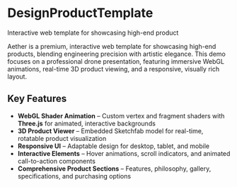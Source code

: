 # DesignProductTemplate
Interactive web template for showcasing high-end product

Aether is a premium, interactive web template for showcasing high-end products, blending engineering precision with artistic elegance. This demo focuses on a professional drone presentation, featuring immersive WebGL animations, real-time 3D product viewing, and a responsive, visually rich layout.

## **Key Features**
- **WebGL Shader Animation** – Custom vertex and fragment shaders with **Three.js** for animated, interactive backgrounds
- **3D Product Viewer** – Embedded Sketchfab model for real-time, rotatable product visualization
- **Responsive UI** – Adaptable design for desktop, tablet, and mobile
- **Interactive Elements** – Hover animations, scroll indicators, and animated call-to-action components
- **Comprehensive Product Sections** – Features, philosophy, gallery, specifications, and purchasing options
